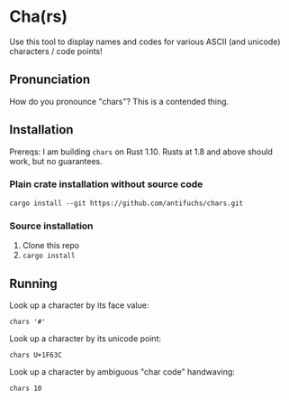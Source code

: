 # Cha(rs)

Use this tool to display names and codes for various ASCII (and
unicode) characters / code points!

## Pronunciation

How do you pronounce "chars"? This is a contended thing.

## Installation

Prereqs: I am building `chars` on Rust 1.10. Rusts at 1.8 and above
should work, but no guarantees.

### Plain crate installation without source code

`cargo install --git https://github.com/antifuchs/chars.git`

### Source installation
1. Clone this repo
2. `cargo install`

## Running

Look up a character by its face value:

`chars '#'`

Look up a character by its unicode point:

`chars U+1F63C`

Look up a character by ambiguous "char code" handwaving:

`chars 10`
